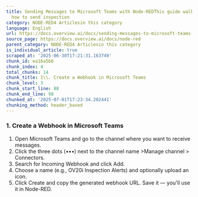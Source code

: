 ```yaml
---
title: Sending Messages to Microsoft Teams with Node-REDThis guide walks you through
  how to send inspection
category: NODE-RED4 Articlesin this category
language: English
url: https://docs.overview.ai/docs/sending-messages-to-microsoft-teams-with-node-red
source_page: https://docs.overview.ai/docs/node-red
parent_category: NODE-RED4 Articlesin this category
is_individual_article: true
scraped_at: '2025-06-30T17:21:31.163749'
chunk_id: ea16a5b6
chunk_index: 4
total_chunks: 14
chunk_title: 1\\. Create a Webhook in Microsoft Teams
chunk_level: 3
chunk_start_line: 88
chunk_end_line: 98
chunked_at: '2025-07-01T17:23:34.202441'
chunking_method: header_based
---
```


### 1\. Create a Webhook in Microsoft Teams

  1. Open Microsoft Teams and go to the channel where you want to receive messages.
  2. Click the three dots \(•••\) next to the channel name >Manage channel > Connectors.
  3. Search for Incoming Webhook and click Add.
  4. Choose a name \(e.g., OV20i Inspection Alerts\) and optionally upload an icon.
  5. Click Create and copy the generated webhook URL. Save it — you'll use it in Node-RED.


